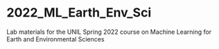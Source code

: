 # 2022_ML_Earth_Env_Sci
Lab materials for the UNIL Spring 2022 course on Machine Learning for Earth and Environmental Sciences
